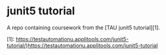 # junit5 tutorial

A repo containing coursework from the [TAU junit5 tutorial][1].

[1]: https://testautomationu.applitools.com/junit5-tutorial/)https://testautomationu.applitools.com/junit5-tutorial

